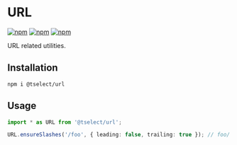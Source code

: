 # URL

[![npm](https://img.shields.io/npm/v/@tselect/url.svg?style=flat-square)](https://www.npmjs.com/package/@tselect/url)
 [![npm](https://img.shields.io/npm/dm/@tselect/url.svg?style=flat-square)](https://www.npmjs.com/package/@tselect/url)
[![npm](https://img.shields.io/npm/l/@tselect/url.svg?style=flat-square)](https://www.npmjs.com/package/@tselect/url)

URL related utilities.

## Installation

`npm i @tselect/url`

## Usage

```typescript
import * as URL from '@tselect/url';

URL.ensureSlashes('/foo', { leading: false, trailing: true }); // foo/
```
